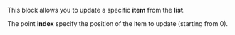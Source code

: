 This block allows you to update a specific **item** from the **list**.

The point **index** specify the position of the item to update (starting from 0).